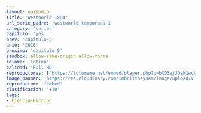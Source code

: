 ```yaml
---
layout: episodio
title: "WestWorld 1x04"
url_serie_padre: 'westworld-temporada-1'
category: 'series'
capitulo: 'yes'
prev: 'capitulo-3'
anio: '2016'
proximo: 'capitulo-5'
sandbox: allow-same-origin allow-forms
idioma: 'Latino'
calidad: 'Full HD'
reproductores: ["https://tutumeme.net/embed/player.php?u=bXQ3ajJOaW1wcFRGcEs2VW5XRGExTlRPMytmUnc3bHVwcWhoenVIUjI5SHF5TlNwc0taaG1jN2gwZHZSNTlIRHVhV2tZWitkNUtDVDNOL1ZvYW1rYjJScG5LV2I"]
image_banner: 'https://res.cloudinary.com/imbriitneysam/image/upload/v1546716492/west-Banner-min.jpg'
reproductor: 'fembed'
clasificacion: '+10'
tags:
- Ciencia-Ficcion
---
```












